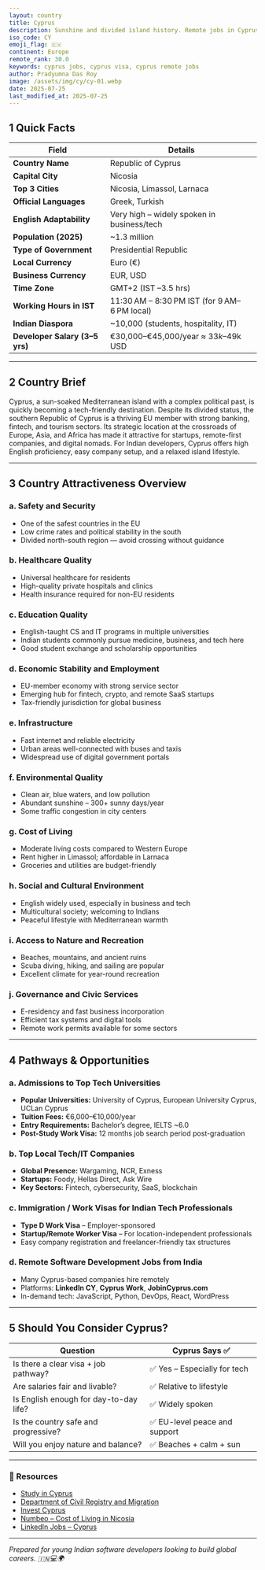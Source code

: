 ```yaml
---
layout: country
title: Cyprus
description: Sunshine and divided island history. Remote jobs in Cyprus. Trilp AI curated info. Indians in Cyprus.
iso_code: CY
emoji_flag: 🇨🇾
continent: Europe
remote_rank: 30.0
keywords: cyprus jobs, cyprus visa, cyprus remote jobs
author: Pradyumna Das Roy
image: /assets/img/cy/cy-01.webp
date: 2025-07-25
last_modified_at: 2025-07-25
---
```


## 1 Quick Facts

| Field                          | Details                                      |
| ------------------------------ | -------------------------------------------- |
| **Country Name**               | Republic of Cyprus                           |
| **Capital City**               | Nicosia                                      |
| **Top 3 Cities**               | Nicosia, Limassol, Larnaca                   |
| **Official Languages**         | Greek, Turkish                               |
| **English Adaptability**       | Very high – widely spoken in business/tech   |
| **Population (2025)**          | ~1.3 million                                 |
| **Type of Government**         | Presidential Republic                        |
| **Local Currency**             | Euro (€)                                     |
| **Business Currency**          | EUR, USD                                     |
| **Time Zone**                  | GMT+2 (IST –3.5 hrs)                         |
| **Working Hours in IST**       | 11:30 AM – 8:30 PM IST (for 9 AM–6 PM local) |
| **Indian Diaspora**            | ~10,000 (students, hospitality, IT)          |
| **Developer Salary (3–5 yrs)** | €30,000–€45,000/year ≈ $33k–$49k USD         |

---

## 2 Country Brief

Cyprus, a sun-soaked Mediterranean island with a complex political past, is quickly becoming a tech-friendly destination. Despite its divided status, the southern Republic of Cyprus is a thriving EU member with strong banking, fintech, and tourism sectors. Its strategic location at the crossroads of Europe, Asia, and Africa has made it attractive for startups, remote-first companies, and digital nomads. For Indian developers, Cyprus offers high English proficiency, easy company setup, and a relaxed island lifestyle.

---

## 3 Country Attractiveness Overview

### a. Safety and Security

- One of the safest countries in the EU
- Low crime rates and political stability in the south
- Divided north-south region — avoid crossing without guidance

### b. Healthcare Quality

- Universal healthcare for residents
- High-quality private hospitals and clinics
- Health insurance required for non-EU residents

### c. Education Quality

- English-taught CS and IT programs in multiple universities
- Indian students commonly pursue medicine, business, and tech here
- Good student exchange and scholarship opportunities

### d. Economic Stability and Employment

- EU-member economy with strong service sector
- Emerging hub for fintech, crypto, and remote SaaS startups
- Tax-friendly jurisdiction for global business

### e. Infrastructure

- Fast internet and reliable electricity
- Urban areas well-connected with buses and taxis
- Widespread use of digital government portals

### f. Environmental Quality

- Clean air, blue waters, and low pollution
- Abundant sunshine – 300+ sunny days/year
- Some traffic congestion in city centers

### g. Cost of Living

- Moderate living costs compared to Western Europe
- Rent higher in Limassol; affordable in Larnaca
- Groceries and utilities are budget-friendly

### h. Social and Cultural Environment

- English widely used, especially in business and tech
- Multicultural society; welcoming to Indians
- Peaceful lifestyle with Mediterranean warmth

### i. Access to Nature and Recreation

- Beaches, mountains, and ancient ruins
- Scuba diving, hiking, and sailing are popular
- Excellent climate for year-round recreation

### j. Governance and Civic Services

- E-residency and fast business incorporation
- Efficient tax systems and digital tools
- Remote work permits available for some sectors

---

## 4 Pathways & Opportunities

### a. Admissions to Top Tech Universities

- **Popular Universities:** University of Cyprus, European University Cyprus, UCLan Cyprus
- **Tuition Fees:** €6,000–€10,000/year
- **Entry Requirements:** Bachelor’s degree, IELTS ~6.0
- **Post-Study Work Visa:** 12 months job search period post-graduation

### b. Top Local Tech/IT Companies

- **Global Presence:** Wargaming, NCR, Exness
- **Startups:** Foody, Hellas Direct, Ask Wire
- **Key Sectors:** Fintech, cybersecurity, SaaS, blockchain

### c. Immigration / Work Visas for Indian Tech Professionals

- **Type D Work Visa** – Employer-sponsored
- **Startup/Remote Worker Visa** – For location-independent professionals
- Easy company registration and freelancer-friendly tax structures

### d. Remote Software Development Jobs from India

- Many Cyprus-based companies hire remotely
- Platforms: **LinkedIn CY**, **Cyprus Work**, **JobinCyprus.com**
- In-demand tech: JavaScript, Python, DevOps, React, WordPress

---

## 5 Should You Consider Cyprus?

| Question                               | Cyprus Says ✅                |
| -------------------------------------- | ----------------------------- |
| Is there a clear visa + job pathway?   | ✅ Yes – Especially for tech  |
| Are salaries fair and livable?         | ✅ Relative to lifestyle      |
| Is English enough for day-to-day life? | ✅ Widely spoken              |
| Is the country safe and progressive?   | ✅ EU-level peace and support |
| Will you enjoy nature and balance?     | ✅ Beaches + calm + sun       |

---

### 🔗 Resources

- [Study in Cyprus](https://www.studyincyprus.org.cy/)
- [Department of Civil Registry and Migration](http://www.moi.gov.cy/)
- [Invest Cyprus](https://www.investcyprus.org.cy/)
- [Numbeo – Cost of Living in Nicosia](https://www.numbeo.com/cost-of-living/in/Nicosia)
- [LinkedIn Jobs – Cyprus](https://www.linkedin.com/jobs/search/?location=Cyprus)

---

_Prepared for young Indian software developers looking to build global careers. 🇮🇳💻🌍_
